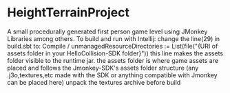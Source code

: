 # HeightTerrainProject
A small procedurally generated first person game level using JMonkey Libraries among others.
To build and run with Intellij:
change the line(29) in build.sbt to:
Compile / unmanagedResourceDirectories := List(file("{URI of assets folder in your HelloCollision-SDK folder}"))
this line makes the assets folder visible to the runtime jar.
the assets folder is where game assets are placed and follows the Jmonkey-SDK's assets folder structure (any .j3o,textures,etc made with the SDK or anything compatible with Jmonkey can be placed here) 
unpack the textures archive before build
